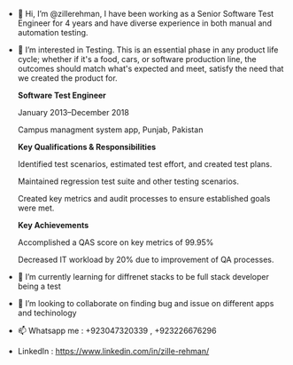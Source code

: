 - 👋 Hi, I’m @zillerehman, I have been working as a Senior Software Test Engineer for 4 years and have diverse experience in both manual and automation testing.
- 👀 I’m interested in Testing. This is an essential phase in any product life cycle; whether if it's a food, cars, or software production line, the
     outcomes should match what's expected and meet, satisfy the need that we created the product for.
     
     **Software Test Engineer**
     
     January 2013–December 2018
     
     Campus managment system app, Punjab, Pakistan

     **Key Qualifications & Responsibilities**

     Identified test scenarios, estimated test effort, and created test plans.
     
     Maintained regression test suite and other testing scenarios.
     
     Created key metrics and audit processes to ensure established goals were met.
     
     **Key Achievements**

     Accomplished a QAS score on key metrics of 99.95%
     
     Decreased IT workload by 20% due to improvement of QA processes.
     

- 🌱 I’m currently learning for diffrenet stacks to be full stack developer being a test
- 💞️ I’m looking to collaborate on finding bug and issue on different apps and techinology
- 📫 Whatsapp me : +923047320339 , +923226676296
 
- LinkedIn : https://www.linkedin.com/in/zille-rehman/

